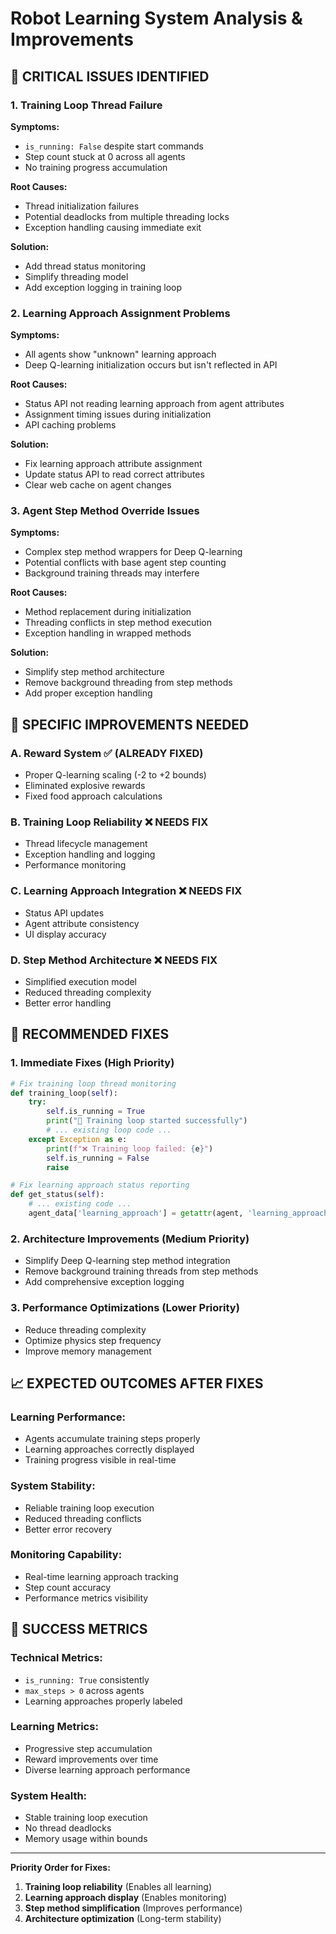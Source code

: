 # Robot Learning System Analysis & Improvements

## 🚨 CRITICAL ISSUES IDENTIFIED

### 1. **Training Loop Thread Failure**
**Symptoms:**
- `is_running: False` despite start commands
- Step count stuck at 0 across all agents
- No training progress accumulation

**Root Causes:**
- Thread initialization failures
- Potential deadlocks from multiple threading locks
- Exception handling causing immediate exit

**Solution:**
- Add thread status monitoring
- Simplify threading model
- Add exception logging in training loop

### 2. **Learning Approach Assignment Problems**
**Symptoms:**
- All agents show "unknown" learning approach
- Deep Q-learning initialization occurs but isn't reflected in API

**Root Causes:**
- Status API not reading learning approach from agent attributes
- Assignment timing issues during initialization
- API caching problems

**Solution:**
- Fix learning approach attribute assignment
- Update status API to read correct attributes
- Clear web cache on agent changes

### 3. **Agent Step Method Override Issues**
**Symptoms:**
- Complex step method wrappers for Deep Q-learning
- Potential conflicts with base agent step counting
- Background training threads may interfere

**Root Causes:**
- Method replacement during initialization
- Threading conflicts in step method execution
- Exception handling in wrapped methods

**Solution:**
- Simplify step method architecture
- Remove background threading from step methods
- Add proper exception handling

## 🎯 SPECIFIC IMPROVEMENTS NEEDED

### A. **Reward System** ✅ (ALREADY FIXED)
- Proper Q-learning scaling (-2 to +2 bounds)
- Eliminated explosive rewards
- Fixed food approach calculations

### B. **Training Loop Reliability** ❌ NEEDS FIX
- Thread lifecycle management
- Exception handling and logging
- Performance monitoring

### C. **Learning Approach Integration** ❌ NEEDS FIX  
- Status API updates
- Agent attribute consistency
- UI display accuracy

### D. **Step Method Architecture** ❌ NEEDS FIX
- Simplified execution model
- Reduced threading complexity
- Better error handling

## 🔧 RECOMMENDED FIXES

### 1. **Immediate Fixes (High Priority)**
```python
# Fix training loop thread monitoring
def training_loop(self):
    try:
        self.is_running = True
        print("🚀 Training loop started successfully")
        # ... existing loop code ...
    except Exception as e:
        print(f"❌ Training loop failed: {e}")
        self.is_running = False
        raise

# Fix learning approach status reporting
def get_status(self):
    # ... existing code ...
    agent_data['learning_approach'] = getattr(agent, 'learning_approach', 'basic_q_learning')
```

### 2. **Architecture Improvements (Medium Priority)**
- Simplify Deep Q-learning step method integration
- Remove background training threads from step methods
- Add comprehensive exception logging

### 3. **Performance Optimizations (Lower Priority)**
- Reduce threading complexity
- Optimize physics step frequency
- Improve memory management

## 📈 EXPECTED OUTCOMES AFTER FIXES

### **Learning Performance:**
- Agents accumulate training steps properly
- Learning approaches correctly displayed
- Training progress visible in real-time

### **System Stability:**
- Reliable training loop execution
- Reduced threading conflicts
- Better error recovery

### **Monitoring Capability:**
- Real-time learning approach tracking
- Step count accuracy
- Performance metrics visibility

## 🎯 SUCCESS METRICS

### **Technical Metrics:**
- `is_running: True` consistently
- `max_steps > 0` across agents
- Learning approaches properly labeled

### **Learning Metrics:**
- Progressive step accumulation
- Reward improvements over time
- Diverse learning approach performance

### **System Health:**
- Stable training loop execution
- No thread deadlocks
- Memory usage within bounds

---

**Priority Order for Fixes:**
1. **Training loop reliability** (Enables all learning)
2. **Learning approach display** (Enables monitoring)
3. **Step method simplification** (Improves performance)
4. **Architecture optimization** (Long-term stability) 